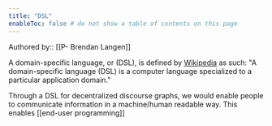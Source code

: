 ```yaml
---
title: "DSL"
enableToc: false # do not show a table of contents on this page
---
```

Authored by:: [[P- Brendan Langen]]

A domain-specific language, or (DSL), is defined by [Wikipedia](https://en.wikipedia.org/wiki/Domain-specific_language) as such: "A domain-specific language (DSL) is a computer language specialized to a particular application domain." 

Through a DSL for decentralized discourse graphs, we would enable people to communicate information in a machine/human readable way. This enables [[end-user programming]]